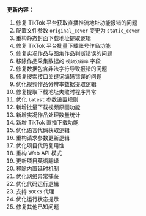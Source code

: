**更新内容：**

1. 修复 TikTok 平台获取直播推流地址功能报错的问题
2. 配置文件参数 `original_cover` 变更为 `static_cover`
3. 重构静态封面下载地址提取逻辑
4. 修复 TikTok 平台批量下载账号作品功能
5. 修复实况作品与图集作品判断错误的问题
6. 移除作品采集数据的 `视频分辨率` 字段
7. 修复数据包含非法字符导致报错的问题
8. 修复搜索接口关键词编码错误的问题
9. 优化视频作品分辨率数据提取逻辑
10. 修复提取下载地址失败时程序异常
11. 优化 `latest` 参数设置规则
12. 新增批量下载视频原画功能
13. 新增实况作品处理数量统计
14. 新增 TikTok 直播下载功能
15. 优化语言代码获取逻辑
16. 重构请求参数更新逻辑
17. 优化项目代码复用性
18. 重构 Web API 模式
19. 更新项目英语翻译
20. 移除内置延时机制
21. 优化网络异常捕获
22. 优化代码运行逻辑
23. 支持 `SOCKS` 代理
24. 优化运行状态提示
25. 修复其他已知问题
